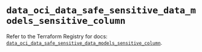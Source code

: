 # `data_oci_data_safe_sensitive_data_models_sensitive_column`

Refer to the Terraform Registry for docs: [`data_oci_data_safe_sensitive_data_models_sensitive_column`](https://registry.terraform.io/providers/oracle/oci/7.19.0/docs/data-sources/data_safe_sensitive_data_models_sensitive_column).
